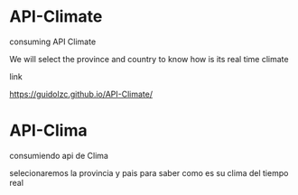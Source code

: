 # API-Climate
 consuming API Climate

We will select the province and country to know how is its real time climate

link

https://guidolzc.github.io/API-Climate/

# API-Clima
consumiendo api de Clima 

selecionaremos la provincia y pais para saber como es su clima del tiempo real
